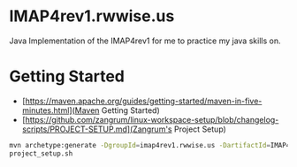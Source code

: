 # IMAP4rev1.rwwise.us
Java Implementation of the IMAP4rev1 for me to practice my java skills on.


# Getting Started

-  [https://maven.apache.org/guides/getting-started/maven-in-five-minutes.html](Maven Getting Started)
-  [https://github.com/zangrum/linux-workspace-setup/blob/changelog-scripts/PROJECT-SETUP.md](Zangrum's Project Setup)

```sh
mvn archetype:generate -DgroupId=imap4rev1.rwwise.us -DartifactId=IMAP4rev1.rwwise.us =DarchetypeArtifactId=maven-archetype-quickstart -DarchetypeVersion=1.4 -DinteractiveMode=false
project_setup.sh

```

